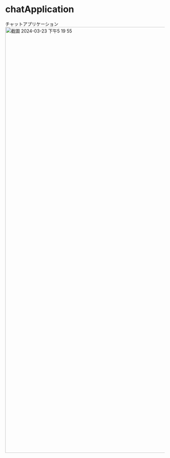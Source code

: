 # chatApplication
チャットアプリケーション
<img width="1345" alt="截圖 2024-03-23 下午5 19 55" src="https://github.com/EdwardPiano/chatApplication/assets/85467985/9afafd4f-9255-4c4d-b479-9cd07b17894c">
